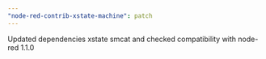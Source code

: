 ```yaml
---
"node-red-contrib-xstate-machine": patch
---
```


Updated dependencies xstate smcat and checked compatibility with node-red 1.1.0
